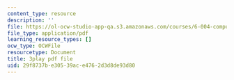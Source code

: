 ```yaml
---
content_type: resource
description: ''
file: https://ol-ocw-studio-app-qa.s3.amazonaws.com/courses/6-004-computation-structures-spring-2017/29f8737be30539ace4762d3d8de93d80_oi1Jb-dGsWU.pdf
file_type: application/pdf
learning_resource_types: []
ocw_type: OCWFile
resourcetype: Document
title: 3play pdf file
uid: 29f8737b-e305-39ac-e476-2d3d8de93d80
---
```

